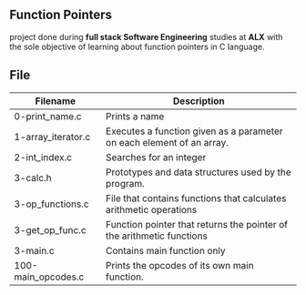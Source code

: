 Function Pointers
---
project done during **full stack Software Engineering** studies at **ALX** with the sole objective of learning about function pointers in C language.

File
---
Filename           |   Description
-----------------    |----------------------------
0-print_name.c       | Prints a name
1-array_iterator.c   | Executes a function given as a parameter on each element of an array.
2-int_index.c        | Searches for an integer
3-calc.h             | Prototypes and data structures used by the program.
3-op_functions.c     | File that contains functions that calculates arithmetic operations
3-get_op_func.c      | Function pointer that returns the pointer of the arithmetic functions
3-main.c             | Contains main function only
100-main_opcodes.c   | Prints the opcodes of its own main function.
